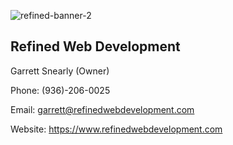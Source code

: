 ![refined-banner-2](https://github.com/Refined-Web-Development/.github/assets/74338836/4b55f592-3dd8-4977-ba23-9e39c840b993)
## Refined Web Development

Garrett Snearly (Owner)

Phone: (936)-206-0025

Email: garrett@refinedwebdevelopment.com

Website: https://www.refinedwebdevelopment.com
